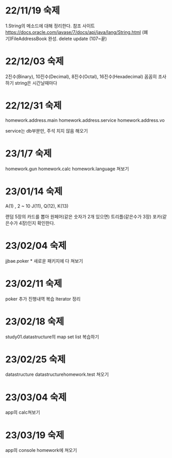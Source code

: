 22/11/19 숙제
=====
1.String의 메소드에 대해 정리한다. 
참조 사이트 https://docs.oracle.com/javase/7/docs/api/java/lang/String.html
(폐기)FileAddressBook 완성.
	delete update (107~끝)

# 22/12/03 숙제

2진수(Binary), 10진수(Decimal), 8진수(Octal), 16진수(Hexadecimal) 꼼꼼히 조사하기
string은 시간날때마다 
	

# 22/12/31 숙제

homework.address.main
homework.address.service
homework.address.vo

service는 db부분만, 주석 치지 않음
해오기

# 23/1/7 숙제

homework.gun
homework.calc
homework.language
쳐보기

# 23/01/14 숙제

A(1) , 2 ~ 10
J(11), Q(12), K(13)

랜덤 5장의 카드를 뽑아 원페어(같은 숫자가 2개 있으면) 트리플(같은수가 3장) 포카(같은수가 4장)인지 확인한다.

# 23/02/04 숙제
jjbae.poker * 새로운 패키지에 다 쳐보기

# 23/02/11 숙제
poker 추가 진행내역 복습
Iterator 정리

# 23/02/18 숙제
study01.datastructure의 map set list 복습하기

# 23/02/25 숙제
datastructure datastructurehomework.test 쳐오기

# 23/03/04 숙제
app의 calc쳐보기
# 23/03/19 숙제
app의 console homework에 쳐오기
